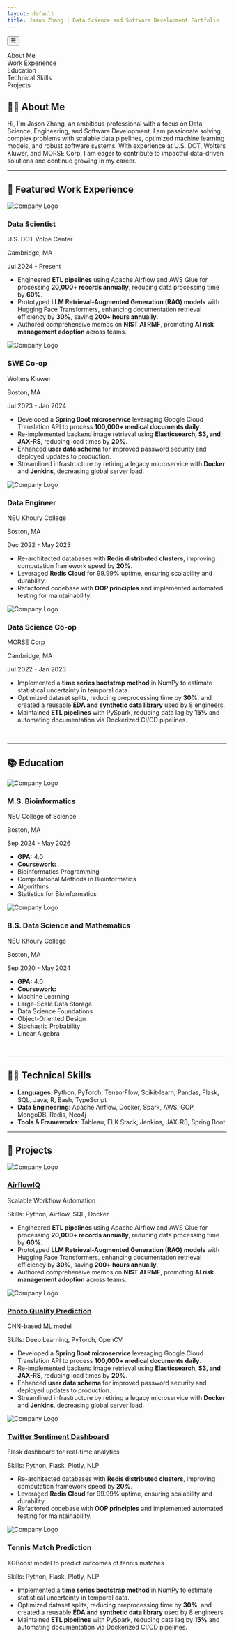 ```yaml
---
layout: default
title: Jason Zhang | Data Science and Software Development Portfolio
---
```


<!-- Toggle Button -->
<button id="toc-toggle" class="toc-toggle-btn">☰</button>

<!-- TOC Container -->
<div class="toc-container hidden" id="toc">
    <ul>
        <li><a href="#about">About Me</a></li>
        <li><a href="#work-experience">Work Experience</a></li>
        <li><a href="#education">Education</a></li>
        <li><a href="#technical-skills">Technical Skills</a></li>
        <li><a href="#projects">Projects</a></li>
        <!-- <li><a href="#blog">Blog</a></li> -->
    </ul>
</div>

## <a id="about"></a>👨‍💻 About Me

<!-- ![Profile Picture](assets/images/profile.jpg) -->

Hi, I'm Jason Zhang, an ambitious professional with a focus on Data Science, Engineering, and Software Development. I am passionate solving complex problems with scalable data pipelines, optimized machine learning models, and robust software systems. With experience at U.S. DOT, Wolters Kluwer, and MORSE Corp, I am eager to contribute to impactful data-driven solutions and continue growing in my career.

---

## <a id="work-experience"></a>💼 Featured Work Experience

<div class="card-container">
 <div class="card" onclick="toggleCard(this)">
    <div class="card-front">
      <img src="assets/images/usdot.jpg" alt="Company Logo" class="company-logo">
      <h3>Data Scientist</h3>
      <p>U.S. DOT Volpe Center</p>
      <p class="location">Cambridge, MA</p>
      <p class="time">Jul 2024 - Present</p>
    </div>
    <div class="card-back">
    <ul>
        <li>Engineered <strong>ETL pipelines</strong> using Apache Airflow and AWS Glue for processing <strong>20,000+ records annually</strong>, reducing data processing time by <strong>60%</strong>.</li>
        <li>Prototyped <strong>LLM Retrieval-Augmented Generation (RAG) models</strong> with Hugging Face Transformers, enhancing documentation retrieval efficiency by <strong>30%</strong>, saving <strong>200+ hours annually</strong>.</li>
        <li>Authored comprehensive memos on <strong>NIST AI RMF</strong>, promoting <strong>AI risk management adoption</strong> across teams.</li>
    </ul>
    </div>
  </div>
  
  <div class="card" onclick="toggleCard(this)">
    <div class="card-front">
      <img src="assets/images/wolters.jpg" alt="Company Logo" class="company-logo">
      <h3>SWE Co-op</h3>
      <p>Wolters Kluwer</p>
      <p class="location">Boston, MA</p>
      <p class="time">Jul 2023 - Jan 2024</p>
    </div>
    <div class="card-back">
        <ul>
            <li>Developed a <strong>Spring Boot microservice</strong> leveraging Google Cloud Translation API to process <strong>100,000+ medical documents daily</strong>.</li>
            <li>Re-implemented backend image retrieval using <strong>Elasticsearch, S3, and JAX-RS</strong>, reducing load times by <strong>20%</strong>.</li>
            <li>Enhanced <strong>user data schema</strong> for improved password security and deployed updates to production.</li>
            <li>Streamlined infrastructure by retiring a legacy microservice with <strong>Docker</strong> and <strong>Jenkins</strong>, decreasing global server load.</li>
        </ul>
    </div>
  </div>

   <div class="card" onclick="toggleCard(this)">
    <div class="card-front">
      <img src="assets/images/nu.jpg" alt="Company Logo" class="company-logo">
      <h3>Data Engineer</h3>
      <p>NEU Khoury College</p>
      <p class="location">Boston, MA</p>
      <p class="time">Dec 2022 - May 2023</p>
    </div>
    <div class="card-back">
    <ul>
        <li>Re-architected databases with <strong>Redis distributed clusters</strong>, improving computation framework speed by <strong>20%</strong>.</li>
        <li>Leveraged <strong>Redis Cloud</strong> for 99.99% uptime, ensuring scalability and durability.</li>
        <li>Refactored codebase with <strong>OOP principles</strong> and implemented automated testing for maintainability.</li>
    </ul>
    </div>
  </div>
  
  <div class="card" onclick="toggleCard(this)">
    <div class="card-front">
      <img src="assets/images/morse.jpg" alt="Company Logo" class="company-logo">
      <h3>Data Science Co-op</h3>
      <p>MORSE Corp</p>
      <p class="location">Cambridge, MA</p>
      <p class="time">Jul 2022 - Jan 2023</p>
    </div>
    <div class="card-back">
    <ul>
        <li>Implemented a <strong>time series bootstrap method</strong> in NumPy to estimate statistical uncertainty in temporal data.</li>
        <li>Optimized dataset splits, reducing preprocessing time by <strong>30%</strong>, and created a reusable <strong>EDA and synthetic data library</strong> used by 8 engineers.</li>
        <li>Maintained <strong>ETL pipelines</strong> with PySpark, reducing data lag by <strong>15%</strong> and automating documentation via Dockerized CI/CD pipelines.</li>
    </ul>
    </div>
  </div>
</div>

&nbsp;

---

## <a id="education"></a>📚 Education

<div class="card-container">
 <div class="card" onclick="toggleCard(this)">
    <div class="card-front">
      <img src="assets/images/nu.jpg" alt="Company Logo" class="company-logo">
      <h3>M.S. Bioinformatics</h3>
      <p>NEU College of Science</p>
      <p class="location">Boston, MA</p>
      <p class="time">Sep 2024 - May 2026</p>
    </div>
    <div class="card-back">
    <ul>
        <li><strong>GPA:</strong> 4.0</li>
        <li><strong>Coursework:</strong></li>
        <!-- <li><strong>Coursework:</strong> Bioinformatics Programming, Computational Methods in Bioinformatics, Algorithms, Statistics for Bioinformatics.</li> -->
        <li>Bioinformatics Programming</li>
        <li>Computational Methods in Bioinformatics</li>
        <li>Algorithms</li>
        <li>Statistics for Bioinformatics</li>
    </ul>
    </div>
  </div>
  
  <div class="card" onclick="toggleCard(this)">
    <div class="card-front">
      <img src="assets/images/nu.jpg" alt="Company Logo" class="company-logo">
      <h3>B.S. Data Science and Mathematics</h3>
      <p>NEU Khoury College</p>
      <p class="location">Boston, MA</p>
      <p class="time">Sep 2020 - May 2024</p>
    </div>
    <div class="card-back">
    <ul>
        <li><strong>GPA:</strong> 4.0</li>
        <li><strong>Coursework:</strong></li>
        <li>Machine Learning</li>
        <li>Large-Scale Data Storage</li>
        <li>Data Science Foundations</li>
        <li>Object-Oriented Design</li>
        <li>Stochastic Probability</li>
        <li>Linear Algebra</li>
    </ul>
    </div>
  </div>
</div>

&nbsp;

---

## <a id="technical-skills"></a>👩‍💻 Technical Skills

- **Languages**: Python, PyTorch, TensorFlow, Scikit-learn, Pandas, Flask, SQL, Java, R, Bash, TypeScript  
- **Data Engineering**: Apache Airflow, Docker, Spark, AWS, GCP, MongoDB, Redis, Neo4j  
- **Tools & Frameworks**: Tableau, ELK Stack, Jenkins, JAX-RS, Spring Boot  

---

## <a id="projects"></a>🚀 Projects

<div class="card-container">
 <div class="card" onclick="toggleCard(this)">
    <div class="card-front">
      <img src="assets/images/usdot.jpg" alt="Company Logo" class="company-logo">
      <h3><a href="https://github.com/jjz17/AirflowIQ">AirflowIQ</a></h3>
      <p>Scalable Workflow Automation</p>
      <p class="location">Skills: Python, Airflow, SQL, Docker</p>
    </div>
    <div class="card-back">
    <ul>
        <li>Engineered <strong>ETL pipelines</strong> using Apache Airflow and AWS Glue for processing <strong>20,000+ records annually</strong>, reducing data processing time by <strong>60%</strong>.</li>
        <li>Prototyped <strong>LLM Retrieval-Augmented Generation (RAG) models</strong> with Hugging Face Transformers, enhancing documentation retrieval efficiency by <strong>30%</strong>, saving <strong>200+ hours annually</strong>.</li>
        <li>Authored comprehensive memos on <strong>NIST AI RMF</strong>, promoting <strong>AI risk management adoption</strong> across teams.</li>
    </ul>
    </div>
  </div>
  
  <div class="card" onclick="toggleCard(this)">
    <div class="card-front">
      <img src="assets/images/wolters.jpg" alt="Company Logo" class="company-logo">
      <h3><a href="https://github.com/jjz17/photo-quality-prediction">Photo Quality Prediction</a></h3>
      <p>CNN-based ML model</p>
      <p class="location">Skills: Deep Learning, PyTorch, OpenCV</p>
    </div>
    <div class="card-back">
        <ul>
            <li>Developed a <strong>Spring Boot microservice</strong> leveraging Google Cloud Translation API to process <strong>100,000+ medical documents daily</strong>.</li>
            <li>Re-implemented backend image retrieval using <strong>Elasticsearch, S3, and JAX-RS</strong>, reducing load times by <strong>20%</strong>.</li>
            <li>Enhanced <strong>user data schema</strong> for improved password security and deployed updates to production.</li>
            <li>Streamlined infrastructure by retiring a legacy microservice with <strong>Docker</strong> and <strong>Jenkins</strong>, decreasing global server load.</li>
        </ul>
    </div>
  </div>

   <div class="card" onclick="toggleCard(this)">
    <div class="card-front">
      <img src="assets/images/nu.jpg" alt="Company Logo" class="company-logo">
      <h3><a href="https://github.com/jjz17/twitter-dashboard">Twitter Sentiment Dashboard</a></h3>
      <p>Flask dashboard for real-time analytics</p>
      <p class="location">Skills: Python, Flask, Plotly, NLP</p>
    </div>
    <div class="card-back">
    <ul>
        <li>Re-architected databases with <strong>Redis distributed clusters</strong>, improving computation framework speed by <strong>20%</strong>.</li>
        <li>Leveraged <strong>Redis Cloud</strong> for 99.99% uptime, ensuring scalability and durability.</li>
        <li>Refactored codebase with <strong>OOP principles</strong> and implemented automated testing for maintainability.</li>
    </ul>
    </div>
  </div>
  
  <div class="card" onclick="toggleCard(this)">
    <div class="card-front">
      <img src="assets/images/morse.jpg" alt="Company Logo" class="company-logo">
      <h3>Tennis Match Prediction</h3>
      <p>XGBoost model to predict outcomes of tennis matches</p>
      <p class="location">Skills: Python, Flask, Plotly, NLP</p>
    </div>
    <div class="card-back">
    <ul>
        <li>Implemented a <strong>time series bootstrap method</strong> in NumPy to estimate statistical uncertainty in temporal data.</li>
        <li>Optimized dataset splits, reducing preprocessing time by <strong>30%</strong>, and created a reusable <strong>EDA and synthetic data library</strong> used by 8 engineers.</li>
        <li>Maintained <strong>ETL pipelines</strong> with PySpark, reducing data lag by <strong>15%</strong> and automating documentation via Dockerized CI/CD pipelines.</li>
    </ul>
    </div>
  </div>
</div>